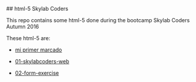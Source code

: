 ## html-5 Skylab Coders

This repo contains some html-5 done during the bootcamp Skylab Coders Autumn 2016

These html-5 are:

* [mi primer marcado](https://github.com/FerranGT/html/tree/master/mi%20primer%20marcado)

* [01-skylabcoders-web](https://github.com/FerranGT/html/tree/master/mi%20primer%20marcado)

* [02-form-exercise](https://github.com/FerranGT/html/tree/master/mi%20primer%20marcado)
